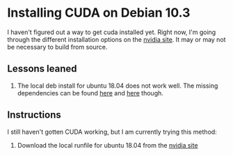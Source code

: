 # Installing CUDA on Debian 10.3

I haven't figured out a way to get cuda installed yet. Right now, I'm going through the different installation options on the [nvidia site](https://developer.nvidia.com/cuda-downloads). It may or may not be necessary to build from source. 

## Lessons leaned

1. The local deb install for ubuntu 18.04 does not work well. The missing dependencies can be found [here](http://archive.ubuntu.com/ubuntu/pool/main/x/x-kit/python3-xkit_0.5.0ubuntu2_all.deb) and [here](https://launchpadlibrarian.net/424706799/screen-resolution-extra_0.18_all.deb) though.

## Instructions

I still haven't gotten CUDA working, but I am currently trying this method:

1. Download the local runfile for ubuntu 18.04 from the [nvidia site](https://developer.nvidia.com/cuda-downloads?target_os=Linux&target_arch=x86_64&target_distro=Ubuntu&target_version=1804&target_type=runfilelocal)


